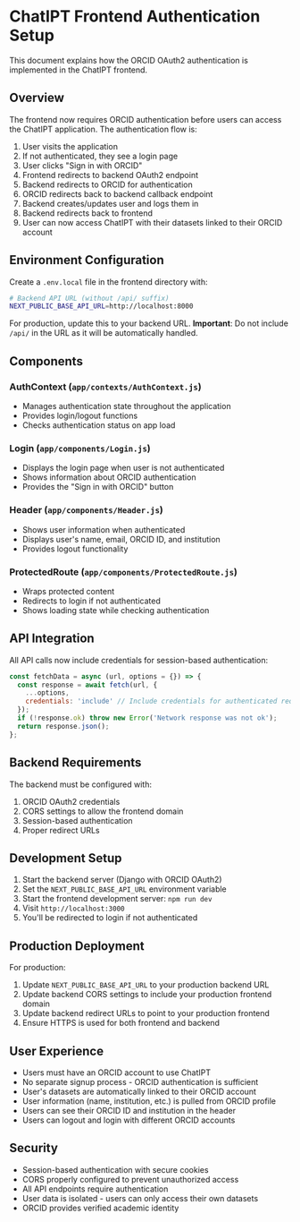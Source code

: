 # ChatIPT Frontend Authentication Setup

This document explains how the ORCID OAuth2 authentication is implemented in the ChatIPT frontend.

## Overview

The frontend now requires ORCID authentication before users can access the ChatIPT application. The authentication flow is:

1. User visits the application
2. If not authenticated, they see a login page
3. User clicks "Sign in with ORCID" 
4. Frontend redirects to backend OAuth2 endpoint
5. Backend redirects to ORCID for authentication
6. ORCID redirects back to backend callback endpoint
7. Backend creates/updates user and logs them in
8. Backend redirects back to frontend
9. User can now access ChatIPT with their datasets linked to their ORCID account

## Environment Configuration

Create a `.env.local` file in the frontend directory with:

```bash
# Backend API URL (without /api/ suffix)
NEXT_PUBLIC_BASE_API_URL=http://localhost:8000
```

For production, update this to your backend URL. **Important**: Do not include `/api/` in the URL as it will be automatically handled.

## Components

### AuthContext (`app/contexts/AuthContext.js`)
- Manages authentication state throughout the application
- Provides login/logout functions
- Checks authentication status on app load

### Login (`app/components/Login.js`)
- Displays the login page when user is not authenticated
- Shows information about ORCID authentication
- Provides the "Sign in with ORCID" button

### Header (`app/components/Header.js`)
- Shows user information when authenticated
- Displays user's name, email, ORCID ID, and institution
- Provides logout functionality

### ProtectedRoute (`app/components/ProtectedRoute.js`)
- Wraps protected content
- Redirects to login if not authenticated
- Shows loading state while checking authentication

## API Integration

All API calls now include credentials for session-based authentication:

```javascript
const fetchData = async (url, options = {}) => {
  const response = await fetch(url, {
    ...options,
    credentials: 'include' // Include credentials for authenticated requests
  });
  if (!response.ok) throw new Error('Network response was not ok');
  return response.json();
};
```

## Backend Requirements

The backend must be configured with:

1. ORCID OAuth2 credentials
2. CORS settings to allow the frontend domain
3. Session-based authentication
4. Proper redirect URLs

## Development Setup

1. Start the backend server (Django with ORCID OAuth2)
2. Set the `NEXT_PUBLIC_BASE_API_URL` environment variable
3. Start the frontend development server: `npm run dev`
4. Visit `http://localhost:3000`
5. You'll be redirected to login if not authenticated

## Production Deployment

For production:

1. Update `NEXT_PUBLIC_BASE_API_URL` to your production backend URL
2. Update backend CORS settings to include your production frontend domain
3. Update backend redirect URLs to point to your production frontend
4. Ensure HTTPS is used for both frontend and backend

## User Experience

- Users must have an ORCID account to use ChatIPT
- No separate signup process - ORCID authentication is sufficient
- User's datasets are automatically linked to their ORCID account
- User information (name, institution, etc.) is pulled from ORCID profile
- Users can see their ORCID ID and institution in the header
- Users can logout and login with different ORCID accounts

## Security

- Session-based authentication with secure cookies
- CORS properly configured to prevent unauthorized access
- All API endpoints require authentication
- User data is isolated - users can only access their own datasets
- ORCID provides verified academic identity 